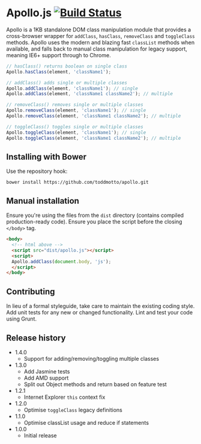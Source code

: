 # Apollo.js [![Build Status](https://travis-ci.org/toddmotto/apollo.png)](https://travis-ci.org/toddmotto/apollo)

Apollo is a 1KB standalone DOM class manipulation module that provides a cross-browser wrapper for `addClass`, `hasClass`, `removeClass` and `toggleClass` methods. Apollo uses the modern and blazing fast `classList` methods when available, and falls back to manual class manipulation for legacy support, meaning IE6+ support through to Chrome.

```javascript
// hasClass() returns boolean on single class
Apollo.hasClass(element, 'className1');

// addClass() adds single or multiple classes
Apollo.addClass(element, 'className1'); // single
Apollo.addClass(element, 'className1 className2'); // multiple

// removeClass() removes single or multiple classes
Apollo.removeClass(element, 'className1'); // single
Apollo.removeClass(element, 'className1 className2'); // multiple

// toggleClass() toggles single or multiple classes
Apollo.toggleClass(element, 'className1'); // single
Apollo.toggleClass(element, 'className1 className2'); // multiple
```

## Installing with Bower
Use the repository hook:

```
bower install https://github.com/toddmotto/apollo.git
```

## Manual installation
Ensure you're using the files from the `dist` directory (contains compiled production-ready code). Ensure you place the script before the closing `</body>` tag.
	
```html
<body>
  <!-- html above -->
  <script src="dist/apollo.js"></script>
  <script>
  Apollo.addClass(document.body, 'js');
  </script>
</body>
```

## Contributing
In lieu of a formal styleguide, take care to maintain the existing coding style. Add unit tests for any new or changed functionality. Lint and test your code using Grunt.

## Release history

- 1.4.0
  - Support for adding/removing/toggling multiple classes
- 1.3.0
  - Add Jasmine tests
  - Add AMD support
  - Split out Object methods and return based on feature test
- 1.2.1
  - Internet Explorer `this` context fix
- 1.2.0
  - Optimise `toggleClass` legacy definitions
- 1.1.0
  - Optimise classList usage and reduce if statements
- 1.0.0
  - Initial release
